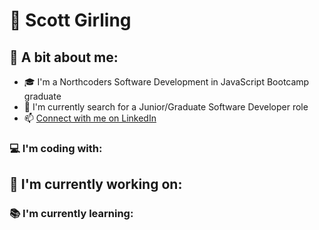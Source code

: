 # :sunrise_over_mountains: Scott Girling

## :school_satchel: A bit about me:
- :mortar_board: I'm a Northcoders Software Development in JavaScript Bootcamp graduate
- :mag_right: I'm currently search for a Junior/Graduate Software Developer role
- :mailbox: [Connect with me on LinkedIn](https://www.linkedin.com/in/scottgirling/)

### :computer: I'm coding with:

## :construction_worker: I'm currently working on:

### :books: I'm currently learning:
